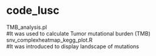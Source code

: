 # code_lusc
TMB_analysis.pl  
#It was used to calculate Tumor mutational burden (TMB)
snv_complexheatmap_kegg_plot.R  
#It was introduced to display landscape of mutations
